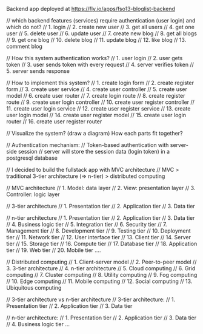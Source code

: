 Backend app deployed at https://fly.io/apps/fso13-bloglist-backend

// which backend features (services) require authentication (user login) and which do not?
// 1. login
// 2. create new user
// 3. get all users
// 4. get one user
// 5. delete user
// 6. update user
// 7. create new blog
// 8. get all blogs
// 9. get one blog
// 10. delete blog
// 11. update blog
// 12. like blog
// 13. comment blog

// How this system authentication works?
// 1. user login
// 2. user gets token
// 3. user sends token with every request
// 4. server verifies token
// 5. server sends response

// How to implement this system?
// 1. create login form
// 2. create register form
// 3. create user service
// 4. create user controller
// 5. create user model
// 6. create user router
// 7. create login route
// 8. create register route
// 9. create user login controller
// 10. create user register controller
// 11. create user login service
// 12. create user register service
// 13. create user login model
// 14. create user register model
// 15. create user login router
// 16. create user register router

// Visualize the system? (draw a diagram)
How each parts fit together?


// Authentication mechanism: 
// Token-based authentication with server-side session
// server will store the session data (login token) in a postgresql database


// I decided to build the fullstack app with MVC architecture
// MVC > traditional 3-tier architecture (=> n-tier) > distributed computing

// MVC architecture
// 1. Model: data layer
// 2. View: presentation layer
// 3. Controller: logic layer

// 3-tier architecture
// 1. Presentation tier
// 2. Application tier
// 3. Data tier

// n-tier architecture
// 1. Presentation tier
// 2. Application tier
// 3. Data tier
// 4. Business logic tier
// 5. Integration tier
// 6. Security tier
// 7. Management tier
// 8. Development tier
// 9. Testing tier
// 10. Deployment tier
// 11. Network tier
// 12. User interface tier
// 13. Client tier
// 14. Server tier
// 15. Storage tier
// 16. Compute tier
// 17. Database tier
// 18. Application tier
// 19. Web tier
// 20. Mobile tier ....

// Distributed computing
// 1. Client-server model
// 2. Peer-to-peer model
// 3. 3-tier architecture
// 4. n-tier architecture
// 5. Cloud computing
// 6. Grid computing
// 7. Cluster computing
// 8. Utility computing
// 9. Fog computing
// 10. Edge computing
// 11. Mobile computing
// 12. Social computing
// 13. Ubiquitous computing

// 3-tier architecture vs n-tier architecture
// 3-tier architecture:
// 1. Presentation tier
// 2. Application tier
// 3. Data tier

// n-tier architecture:
// 1. Presentation tier
// 2. Application tier
// 3. Data tier
// 4. Business logic tier
...




